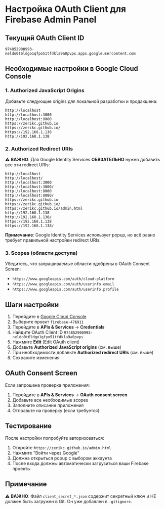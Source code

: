 # Настройка OAuth Client для Firebase Admin Panel

## Текущий OAuth Client ID
`974852900993-neldo0t6ldgo1qfpo51tfdkla9a0pvps.apps.googleusercontent.com`

## Необходимые настройки в Google Cloud Console

### 1. Authorized JavaScript Origins
Добавьте следующие origins для локальной разработки и продакшена:

```
http://localhost
http://localhost:3000
http://localhost:8080
https://zerikc.github.io
https://zerikc.github.io/
https://192.168.1.138
http://192.168.1.138
```

### 2. Authorized Redirect URIs
⚠️ **ВАЖНО**: Для Google Identity Services **ОБЯЗАТЕЛЬНО** нужно добавить все эти redirect URIs:

```
http://localhost
http://localhost/
http://localhost:3000
http://localhost:3000/
http://localhost:8080
http://localhost:8080/
https://zerikc.github.io
https://zerikc.github.io/
https://zerikc.github.io/admin.html
http://192.168.1.138
http://192.168.1.138/
https://192.168.1.138
https://192.168.1.138/
```

**Примечание**: Google Identity Services использует popup, но всё равно требует правильной настройки redirect URIs.

### 3. Scopes (области доступа)
Убедитесь, что запрашиваемые области одобрены в OAuth Consent Screen:
- `https://www.googleapis.com/auth/cloud-platform`
- `https://www.googleapis.com/auth/userinfo.email`
- `https://www.googleapis.com/auth/userinfo.profile`

## Шаги настройки

1. Перейдите в [Google Cloud Console](https://console.cloud.google.com/)
2. Выберите проект `firebase-476911`
3. Перейдите в **APIs & Services** → **Credentials**
4. Найдите OAuth Client ID `974852900993-neldo0t6ldgo1qfpo51tfdkla9a0pvps`
5. Нажмите **Edit** (Edit OAuth client)
6. Добавьте **Authorized JavaScript origins** (см. выше)
7. При необходимости добавьте **Authorized redirect URIs** (см. выше)
8. Сохраните изменения

## OAuth Consent Screen

Если запрошена проверка приложения:
1. Перейдите в **APIs & Services** → **OAuth consent screen**
2. Добавьте все необходимые scopes
3. Заполните описание приложения
4. Отправьте на проверку (если требуется)

## Тестирование

После настройки попробуйте авторизоваться:
1. Откройте `https://zerikc.github.io/admin.html`
2. Нажмите "Войти через Google"
3. Должна открыться popup с выбором аккаунта
4. После входа должны автоматически загрузиться ваши Firebase проекты

## Примечание

⚠️ **ВАЖНО**: Файл `client_secret_*.json` содержит секретный ключ и НЕ должен быть загружен в Git.
Он уже добавлен в `.gitignore`.


